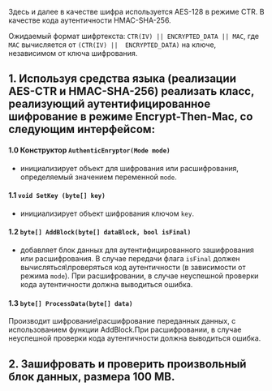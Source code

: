Здесь и далее в качестве шифра используется AES-128 в режиме CTR. В качестве кода аутентичности HMAC-SHA-256.

Ожидаемый формат шифртекста:
`CTR(IV) || ENCRYPTED_DATA || MAC`,
где `MAC` вычисляется от `(CTR(IV) ||  ENCRYPTED_DATA)` на ключе, независимом от ключа шифрования. 

## 1. Используя средства языка (реализации AES-CTR и HMAC-SHA-256) реализать класс, реализующий аутентифицированное шифрование в режиме Encrypt-Then-Mac, со следующим интерфейсом:

#### 1.0 Конструктор `AuthenticEnryptor(Mode mode)`
- инициализирует объект для шифрования или расшифрования, определяемый значением переменной `mode`.

#### 1.1 `void SetKey (byte[] key)`
- инициализирует объект шифрования ключом `key`.

#### 1.2 `byte[] AddBlock(byte[] dataBlock, bool isFinal)`
- добавляет блок данных для аутентифицированного зашифрования или расшифрования. В случае передачи флага `isFinal`
должен вычисляться\проверяться код аутентичности (в зависимости от режима `mode`). При расшифровании, в случае неуспешной проверки
кода аутентичности должна выводиться ошибка.

#### 1.3 `byte[] ProcessData(byte[] data)`
Производит шифрование\расшифрование переданных данных, с использованием функции AddBlock.При расшифровании, 
в случае неуспешной проверки кода аутентичности должна выводиться ошибка.

## 2. Зашифровать и проверить произвольный блок данных, размера 100 MB.
